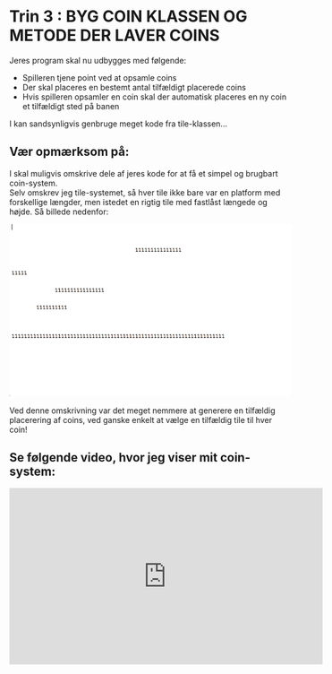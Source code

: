 # Trin 3 : BYG COIN KLASSEN OG METODE DER LAVER COINS

Jeres program skal nu udbygges med følgende:

- Spilleren tjene point ved at opsamle coins  
- Der skal placeres en bestemt antal tilfældigt placerede coins   
- Hvis spilleren opsamler en coin skal der automatisk placeres en ny coin et tilfældigt sted på banen

I kan sandsynligvis genbruge meget kode fra tile-klassen...

## Vær opmærksom på:   

I skal muligvis omskrive dele af jeres kode for at få et simpel og brugbart coin-system.   
Selv omskrev jeg tile-systemet, så hver tile ikke bare var en platform med forskellige længder, men istedet en rigtig tile med fastlåst længede og højde.
Så billede nedenfor:

![den nye tiles.txt](tilesFilePic.png)

Ved denne omskrivning var det meget nemmere at generere en tilfældig placerering af coins, ved ganske enkelt at vælge en tilfældig tile til hver coin!

## Se følgende video, hvor jeg viser mit coin-system:

<iframe width="560" height="315" src="https://www.youtube.com/embed/GSqC3OtCqWQ" title="YouTube video player" frameborder="0" allow="accelerometer; autoplay; clipboard-write; encrypted-media; gyroscope; picture-in-picture; web-share" allowfullscreen></iframe>
